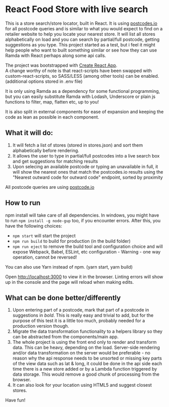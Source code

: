 # React Food Store with live search

This is a store search/store locator, built in React. It is using [postcodes.io](http://postcodes.io) for all postcode queries and is similar to what you would expect to find on a retailer website to help you locate your nearest store. It will list all stores alphabetically on load and you can search by partial/full postcode, getting suggestions as you type. This project started as a test, but i feel it might help people who want to built something similar or see how they can use Ramda with React perhaps along some api calls.

The project was bootstrapped with [Create React App](https://github.com/facebookincubator/create-react-app).<br />
A change worthy of note is that react-scripts have been swapped with custom-react-scripts, so SASS/LESS (among other tools) can be enabled. (additional options stored in .env file)

It is only using Ramda as a dependency for some functional programming, but you can easily substitute Ramda with Lodash, Underscore or plain js functions to filter, map, flatten etc, up to you!

It is also split in external components for ease of expansion and keeping the code as lean as possible in each component.

## What it will do:

1. It will fetch a list of stores (stored in stores.json) and sort them alphabetically before rendering.
2. It allows the user to type in partial/full postcodes into a live search box and get suggestions for matching results
3. Upon selecing an available postcode or typing an unavailable in full, it will show the nearest ones that match the postcodes.io results using the "Nearest outward code for outward code" endpoint, sorted by proximity

All postcode queries are using [postcode.io](http://postcodes.io/)

## How to run

npm install will take care of all dependencies. In windows, you might have to run `npm install -g node-gup` too, if you encounter errors. After this, you have the following choices:

  - `npm start` will start the project
  - `npm run build` to build for production (in the build folder)
  - `npm run eject` to remove the build tool and configuration choice and will expose Webpack, Babel, ESLint, etc configuration - Warning - one way operation, cannot be reversed!

You can also use Yarn instead of npm. (yarn start, yarn build)

Open [http://localhost:3000](http://localhost:3000) to view it in the browser. Linting errors will show up in the console and the page will reload when making edits.

## What can be done better/differently

1. Upon entering part of a postcode, mark that part of a postcode in suggestions in *bold*. This is really easy and trivial to add, but for the purpose of this test it is a little too much, probably needed for a production version though.
2. Migrate the data transformation functionality to a helpers library so they can be abstracted from the components/main app.
3. The whole project is using the front end only to render and transform data. This can be heavy, depending on the load. Server-side rendering and/or data transformation on the server would be preferable - no reason why the api response needs to be unsorted or missing key parts of the view data such as lat & long, it could be done in the api side each time there is a new store added or by a Lambda function triggered by data storage. This would remove a good chunk of processing from the browser.
4. It can also look for your location using HTML5 and suggest closest stores.

Have fun!